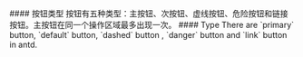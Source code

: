 <cn>
#### 按钮类型
按钮有五种类型：主按钮、次按钮、虚线按钮、危险按钮和链接按钮。主按钮在同一个操作区域最多出现一次。
</cn>

<us>
#### Type
There are `primary` button, `default` button, `dashed` button , `danger` button and `link` button in antd.
</us>
